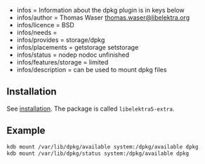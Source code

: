 - infos = Information about the dpkg plugin is in keys below
- infos/author = Thomas Waser <thomas.waser@libelektra.org>
- infos/licence = BSD
- infos/needs =
- infos/provides = storage/dpkg
- infos/placements = getstorage setstorage
- infos/status = nodep nodoc unfinished
- infos/features/storage = limited
- infos/description = can be used to mount dpkg files

## Installation

See [installation](/doc/INSTALL.md).
The package is called `libelektra5-extra`.

## Example

```sh
kdb mount /var/lib/dpkg/available system:/dpkg/available dpkg
kdb mount /var/lib/dpkg/status system:/dpkg/available dpkg
```
